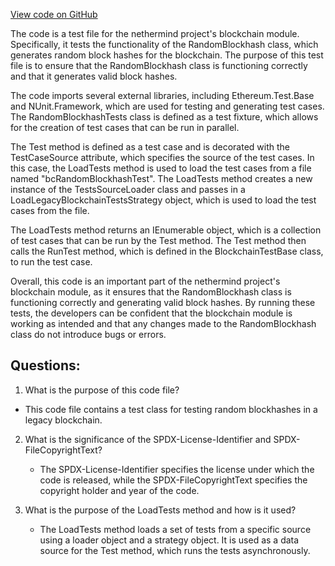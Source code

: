 [View code on GitHub](https://github.com/nethermindeth/nethermind/Ethereum.Blockchain.Block.Legacy.Test/RandomBlockchashTests.cs)

The code is a test file for the nethermind project's blockchain module. Specifically, it tests the functionality of the RandomBlockhash class, which generates random block hashes for the blockchain. The purpose of this test file is to ensure that the RandomBlockhash class is functioning correctly and that it generates valid block hashes.

The code imports several external libraries, including Ethereum.Test.Base and NUnit.Framework, which are used for testing and generating test cases. The RandomBlockhashTests class is defined as a test fixture, which allows for the creation of test cases that can be run in parallel.

The Test method is defined as a test case and is decorated with the TestCaseSource attribute, which specifies the source of the test cases. In this case, the LoadTests method is used to load the test cases from a file named "bcRandomBlockhashTest". The LoadTests method creates a new instance of the TestsSourceLoader class and passes in a LoadLegacyBlockchainTestsStrategy object, which is used to load the test cases from the file.

The LoadTests method returns an IEnumerable<BlockchainTest> object, which is a collection of test cases that can be run by the Test method. The Test method then calls the RunTest method, which is defined in the BlockchainTestBase class, to run the test case.

Overall, this code is an important part of the nethermind project's blockchain module, as it ensures that the RandomBlockhash class is functioning correctly and generating valid block hashes. By running these tests, the developers can be confident that the blockchain module is working as intended and that any changes made to the RandomBlockhash class do not introduce bugs or errors.
## Questions: 
 1. What is the purpose of this code file?
   - This code file contains a test class for testing random blockhashes in a legacy blockchain.

2. What is the significance of the SPDX-License-Identifier and SPDX-FileCopyrightText?
   - The SPDX-License-Identifier specifies the license under which the code is released, while the SPDX-FileCopyrightText 
     specifies the copyright holder and year of the code.

3. What is the purpose of the LoadTests method and how is it used?
   - The LoadTests method loads a set of tests from a specific source using a loader object and a strategy object. It is used 
     as a data source for the Test method, which runs the tests asynchronously.